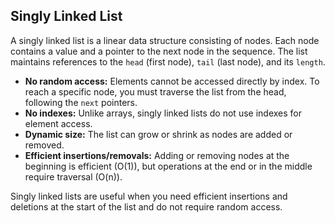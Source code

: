 ## Singly Linked List

A singly linked list is a linear data structure consisting of nodes. Each node contains a value and a pointer to the next node in the sequence. The list maintains references to the `head` (first node), `tail` (last node), and its `length`.

- **No random access:** Elements cannot be accessed directly by index. To reach a specific node, you must traverse the list from the head, following the `next` pointers.
- **No indexes:** Unlike arrays, singly linked lists do not use indexes for element access.
- **Dynamic size:** The list can grow or shrink as nodes are added or removed.
- **Efficient insertions/removals:** Adding or removing nodes at the beginning is efficient (O(1)), but operations at the end or in the middle require traversal (O(n)).

Singly linked lists are useful when you need efficient insertions and deletions at the start of the list and do not require random access.
